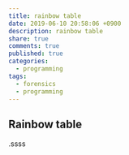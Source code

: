 ```yaml
---
title: rainbow table
date: 2019-06-10 20:58:06 +0900
description: rainbow table
share: true
comments: true
published: true
categories:
  - programming
tags:
  - forensics
  - programming
---
```


## Rainbow table
.ssss
